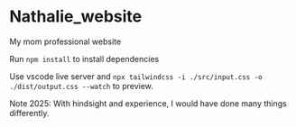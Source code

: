 # Nathalie_website
My mom professional website 

Run `npm install` to install dependencies

Use vscode live server and `npx tailwindcss -i ./src/input.css -o ./dist/output.css --watch` to preview.

Note 2025: With hindsight and experience, I would have done many things differently. 
